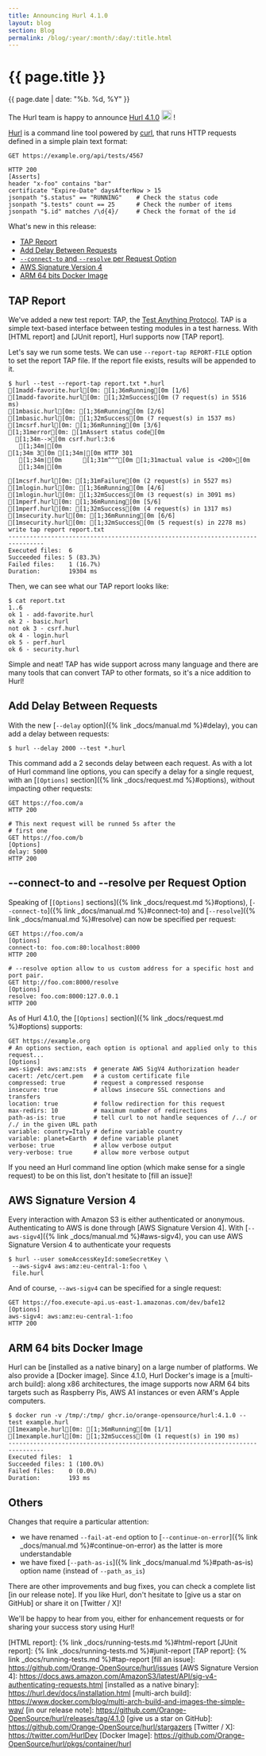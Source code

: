 ```yaml
---
title: Announcing Hurl 4.1.0
layout: blog
section: Blog
permalink: /blog/:year/:month/:day/:title.html
---
```


# {{ page.title }}

<div class="blog-post-date">{{ page.date | date: "%b. %d, %Y" }}</div>

The Hurl team is happy to announce [Hurl 4.1.0] <picture><source srcset="{{ '/assets/img/emoji-rocket.avif' | prepend:site.baseurl }}" type="image/avif"><source srcset="{{ '/assets/img/emoji-rocket.webp' | prepend:site.baseurl }}" type="image/webp"><source srcset="{{ '/assets/img/emoji-rocket.png' | prepend:site.baseurl }}" type="image/png"><img class="emoji" src="{{ '/assets/img/emoji-rocket.png' | prepend:site.baseurl }}" width="20" height="20" alt="Rocket"></picture> !

[Hurl] is a command line tool powered by [curl], that runs HTTP requests defined
in a simple plain text format:

```hurl
GET https://example.org/api/tests/4567

HTTP 200
[Asserts]
header "x-foo" contains "bar"
certificate "Expire-Date" daysAfterNow > 15
jsonpath "$.status" == "RUNNING"    # Check the status code
jsonpath "$.tests" count == 25      # Check the number of items
jsonpath "$.id" matches /\d{4}/     # Check the format of the id
```

What's new in this release:

- [TAP Report](#tap-report)
- [Add Delay Between Requests](#add-delay-between-requests)
- [`--connect-to` and `--resolve` per Request Option](#-connect-to-and-resolve-per-request-option)
- [AWS Signature Version 4](#aws-signature-version-4)
- [ARM 64 bits Docker Image](#arm-64-bits-docker-image)

## TAP Report

We've added a new test report: TAP, the [Test Anything Protocol]. TAP is a simple text-based
interface between testing modules in a test harness. With [HTML report] and [JUnit report], Hurl supports now 
[TAP report].

Let's say we run some tests. We can use `--report-tap REPORT-FILE` option to set the report TAP file. If the report file
exists, results will be appended to it.

```shell
$ hurl --test --report-tap report.txt *.hurl
[1madd-favorite.hurl[0m: [1;36mRunning[0m [1/6]
[1madd-favorite.hurl[0m: [1;32mSuccess[0m (7 request(s) in 5516 ms)
[1mbasic.hurl[0m: [1;36mRunning[0m [2/6]
[1mbasic.hurl[0m: [1;32mSuccess[0m (7 request(s) in 1537 ms)
[1mcsrf.hurl[0m: [1;36mRunning[0m [3/6]
[1;31merror[0m: [1mAssert status code[0m
  [1;34m-->[0m csrf.hurl:3:6
   [1;34m|[0m
[1;34m 3[0m [1;34m|[0m HTTP 301
   [1;34m|[0m      [1;31m^^^[0m [1;31mactual value is <200>[0m
   [1;34m|[0m

[1mcsrf.hurl[0m: [1;31mFailure[0m (2 request(s) in 5527 ms)
[1mlogin.hurl[0m: [1;36mRunning[0m [4/6]
[1mlogin.hurl[0m: [1;32mSuccess[0m (3 request(s) in 3091 ms)
[1mperf.hurl[0m: [1;36mRunning[0m [5/6]
[1mperf.hurl[0m: [1;32mSuccess[0m (4 request(s) in 1317 ms)
[1msecurity.hurl[0m: [1;36mRunning[0m [6/6]
[1msecurity.hurl[0m: [1;32mSuccess[0m (5 request(s) in 2278 ms)
write tap report report.txt
--------------------------------------------------------------------------------
Executed files:  6
Succeeded files: 5 (83.3%)
Failed files:    1 (16.7%)
Duration:        19304 ms
```

Then, we can see what our TAP report looks like:

```shell
$ cat report.txt
1..6
ok 1 - add-favorite.hurl
ok 2 - basic.hurl
not ok 3 - csrf.hurl
ok 4 - login.hurl
ok 5 - perf.hurl
ok 6 - security.hurl
```

Simple and neat! TAP has wide support across many language and there are many tools that can convert TAP
to other formats, so it's a nice addition to Hurl!


## Add Delay Between Requests

With the new [`--delay` option]({% link _docs/manual.md %}#delay), you can add a delay between requests:

```shell
$ hurl --delay 2000 --test *.hurl
```

This command add a 2 seconds delay between each request. As with a lot of Hurl command line options, you
can specify a delay for a single request, with an [`[Options]` section]({% link _docs/request.md %}#options),
without impacting other requests:

```hurl
GET https://foo.com/a
HTTP 200

# This next request will be runned 5s after the
# first one
GET https://foo.com/b
[Options]
delay: 5000
HTTP 200
```

## --connect-to and --resolve per Request Option

Speaking of [`[Options]` sections]({% link _docs/request.md %}#options), [`--connect-to`]({% link _docs/manual.md %}#connect-to) 
and [`--resolve`]({% link _docs/manual.md %}#resolve) can now be specified per request:

```hurl
GET https://foo.com/a
[Options]
connect-to: foo.com:80:localhost:8000
HTTP 200

# --resolve option allow to us custom address for a specific host and port pair.
GET http://foo.com:8000/resolve
[Options]
resolve: foo.com:8000:127.0.0.1
HTTP 200
```

As of Hurl 4.1.0, the [`[Options]` section]({% link _docs/request.md %}#options) supports:

```hurl
GET https://example.org
# An options section, each option is optional and applied only to this request...
[Options]
aws-sigv4: aws:amz:sts  # generate AWS SigV4 Authorization header
cacert: /etc/cert.pem   # a custom certificate file
compressed: true        # request a compressed response
insecure: true          # allows insecure SSL connections and transfers
location: true          # follow redirection for this request
max-redirs: 10          # maximum number of redirections
path-as-is: true        # tell curl to not handle sequences of /../ or /./ in the given URL path
variable: country=Italy # define variable country
variable: planet=Earth  # define variable planet
verbose: true           # allow verbose output
very-verbose: true      # allow more verbose output
```

If you need an Hurl command line option (which make sense for a single request) to be on this list, don't 
hesitate to [fill an issue]!

## AWS Signature Version 4

Every interaction with Amazon S3 is either authenticated or anonymous. Authenticating to AWS 
is done through [AWS Signature Version 4]. With [`--aws-sigv4`]({% link _docs/manual.md %}#aws-sigv4), 
you can use AWS Signature Version 4 to authenticate your requests

```shell
$ hurl --user someAccessKeyId:someSecretKey \
 --aws-sigv4 aws:amz:eu-central-1:foo \
 file.hurl
```

And of course, `--aws-sigv4` can be specified for a single request:

```hurl
GET https://foo.execute-api.us-east-1.amazonas.com/dev/bafe12
[Options]
aws-sigv4: aws:amz:eu-central-1:foo
HTTP 200
```

## ARM 64 bits Docker Image

Hurl can be [installed as a native binary] on a large number of platforms. We also provide
a [Docker image]. Since 4.1.0, Hurl Docker's image is a [multi-arch build]: along x86 architectures, 
the image supports now ARM 64 bits targets such as Raspberry Pis, AWS A1 instances or even ARM's Apple computers.

```shell
$ docker run -v /tmp/:/tmp/ ghcr.io/orange-opensource/hurl:4.1.0 --test example.hurl
[1mexample.hurl[0m: [1;36mRunning[0m [1/1]
[1mexample.hurl[0m: [1;32mSuccess[0m (1 request(s) in 190 ms)
--------------------------------------------------------------------------------
Executed files:  1
Succeeded files: 1 (100.0%)
Failed files:    0 (0.0%)
Duration:        193 ms
```

## Others

Changes that require a particular attention:

- we have renamed `--fail-at-end` option to
[`--continue-on-error`]({% link _docs/manual.md %}#continue-on-error) as the latter is more
understandable
- we have fixed [`--path-as-is`]({% link _docs/manual.md %}#path-as-is) option name (instead of `--path_as_is`)

There are other improvements and bug fixes, you can check a complete list [in our release note].
If you like Hurl, don't hesitate to [give us a star on GitHub] or share it on [Twitter / X]!

We'll be happy to hear from you, either for enhancement requests or for sharing your success story using Hurl!


[Hurl]: https://hurl.dev
[curl]: https://curl.se
[Hurl 4.1.0]: https://github.com/Orange-OpenSource/hurl/releases/tag/4.1.0
[Test Anything Protocol]: https://testanything.org
[HTML report]: {% link _docs/running-tests.md %}#html-report
[JUnit report]: {% link _docs/running-tests.md %}#junit-report
[TAP report]: {% link _docs/running-tests.md %}#tap-report
[fill an issue]: https://github.com/Orange-OpenSource/hurl/issues
[AWS Signature Version 4]: https://docs.aws.amazon.com/AmazonS3/latest/API/sig-v4-authenticating-requests.html
[installed as a native binary]: https://hurl.dev/docs/installation.html
[multi-arch build]: https://www.docker.com/blog/multi-arch-build-and-images-the-simple-way/
[in our release note]: https://github.com/Orange-OpenSource/hurl/releases/tag/4.1.0
[give us a star on GitHub]: https://github.com/Orange-OpenSource/hurl/stargazers
[Twitter / X]: https://twitter.com/HurlDev
[Docker Image]: https://github.com/Orange-OpenSource/hurl/pkgs/container/hurl
